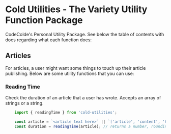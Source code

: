 # Cold Utilities - The Variety Utility Function Package
CodeColde's Personal Utility Package. See below the table of contents with docs regarding what each function does:

## Articles
For articles, a user might want some things to touch up their article publishing. Below are some utility functions that you can use:

### Reading Time
Check the duration of an article that a user has wrote. Accepts an array of strings or a string.

```javascript
    import { readingTime } from 'cold-utilities';

    const article = `<article text here>` || `['article', 'content', 'here']`;
    const duration = readingTime(article); // returns a number, rounding down. If an article takes 2.9 minutes to read, it returns 2.
```